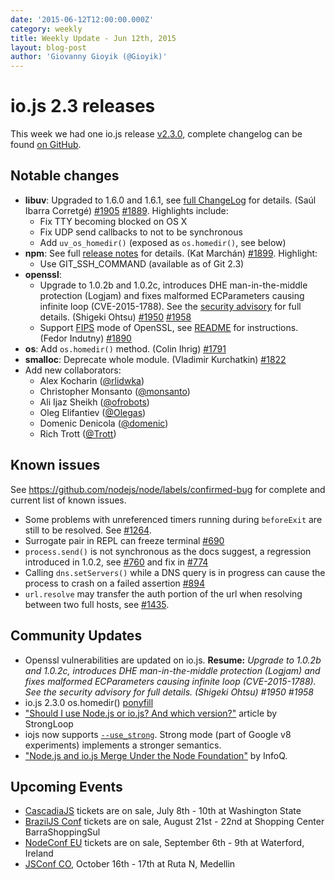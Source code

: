 ```yaml
---
date: '2015-06-12T12:00:00.000Z'
category: weekly
title: Weekly Update - Jun 12th, 2015
layout: blog-post
author: 'Giovanny Gioyik (@Gioyik)'
---
```


# io.js 2.3 releases

This week we had one io.js release [v2.3.0](https://iojs.org/dist/v2.3.0/), complete changelog can be found [on GitHub](https://github.com/nodejs/node/blob/main/CHANGELOG.md).

## Notable changes

- **libuv**: Upgraded to 1.6.0 and 1.6.1, see [full ChangeLog](https://github.com/libuv/libuv/blob/60e515d9e6f3d86c0eedad583805201f32ea3aed/ChangeLog#L1-L36) for details. (Saúl Ibarra Corretgé) [#1905](https://github.com/nodejs/node/pull/1905) [#1889](https://github.com/nodejs/node/pull/1889). Highlights include:
  - Fix TTY becoming blocked on OS X
  - Fix UDP send callbacks to not to be synchronous
  - Add `uv_os_homedir()` (exposed as `os.homedir()`, see below)
- **npm**: See full [release notes](https://github.com/npm/npm/releases/tag/v2.11.1) for details. (Kat Marchán) [#1899](https://github.com/nodejs/node/pull/1899). Highlight:
  - Use GIT_SSH_COMMAND (available as of Git 2.3)
- **openssl**:
  - Upgrade to 1.0.2b and 1.0.2c, introduces DHE man-in-the-middle protection (Logjam) and fixes malformed ECParameters causing infinite loop (CVE-2015-1788). See the [security advisory](https://www.openssl.org/news/secadv_20150611.txt) for full details. (Shigeki Ohtsu) [#1950](https://github.com/nodejs/node/pull/1950) [#1958](https://github.com/nodejs/node/pull/1958)
  - Support [FIPS](https://en.wikipedia.org/wiki/Federal_Information_Processing_Standards) mode of OpenSSL, see [README](https://github.com/nodejs/node#building-iojs-with-fips-compliant-openssl) for instructions. (Fedor Indutny) [#1890](https://github.com/nodejs/node/pull/1890)
- **os**: Add `os.homedir()` method. (Colin Ihrig) [#1791](https://github.com/nodejs/node/pull/1791)
- **smalloc**: Deprecate whole module. (Vladimir Kurchatkin) [#1822](https://github.com/nodejs/node/pull/1822)
- Add new collaborators:
  - Alex Kocharin ([@rlidwka](https://github.com/rlidwka))
  - Christopher Monsanto ([@monsanto](https://github.com/monsanto))
  - Ali Ijaz Sheikh ([@ofrobots](https://github.com/ofrobots))
  - Oleg Elifantiev ([@Olegas](https://github.com/Olegas))
  - Domenic Denicola ([@domenic](https://github.com/domenic))
  - Rich Trott ([@Trott](https://github.com/Trott))

## Known issues

See https://github.com/nodejs/node/labels/confirmed-bug for complete and current list of known issues.

- Some problems with unreferenced timers running during `beforeExit` are still to be resolved. See [#1264](https://github.com/nodejs/node/issues/1264).
- Surrogate pair in REPL can freeze terminal [#690](https://github.com/nodejs/node/issues/690)
- `process.send()` is not synchronous as the docs suggest, a regression introduced in 1.0.2, see [#760](https://github.com/nodejs/node/issues/760) and fix in [#774](https://github.com/nodejs/node/issues/774)
- Calling `dns.setServers()` while a DNS query is in progress can cause the process to crash on a failed assertion [#894](https://github.com/nodejs/node/issues/894)
- `url.resolve` may transfer the auth portion of the url when resolving between two full hosts, see [#1435](https://github.com/nodejs/node/issues/1435).

## Community Updates

- Openssl vulnerabilities are updated on io.js. **Resume:** _Upgrade to 1.0.2b and 1.0.2c, introduces DHE man-in-the-middle protection (Logjam) and fixes malformed ECParameters causing infinite loop (CVE-2015-1788). See the security advisory for full details. (Shigeki Ohtsu) #1950 #1958_
- io.js 2.3.0 os.homedir() [ponyfill](http://t.co/2XQV5XQblu)
- ["Should I use Node.js or io.js? And which version?"](https://strongloop.com/strongblog/should-i-use-node-js-or-io-js-and-which-version/) article by StrongLoop
- iojs now supports [`--use_strong`](https://t.co/4t1EaiiK27). Strong mode (part of Google v8 experiments) implements a stronger semantics.
- ["Node.js and io.js Merge Under the Node Foundation"](http://www.infoq.com/news/2015/05/nodejs-iojs#.VX41fCR99Kc.twitter) by InfoQ.

## Upcoming Events

- [CascadiaJS](http://2015.cascadiajs.com/) tickets are on sale, July 8th - 10th at Washington State
- [BrazilJS Conf](http://braziljs.com.br/) tickets are on sale, August 21st - 22nd at Shopping Center BarraShoppingSul
- [NodeConf EU](http://nodeconf.eu/) tickets are on sale, September 6th - 9th at Waterford, Ireland
- [JSConf CO](http://www.jsconf.co/), October 16th - 17th at Ruta N, Medellin
